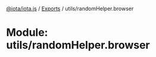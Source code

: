 [@iota/iota.js](../README.md) / [Exports](../modules.md) / utils/randomHelper.browser

# Module: utils/randomHelper.browser
